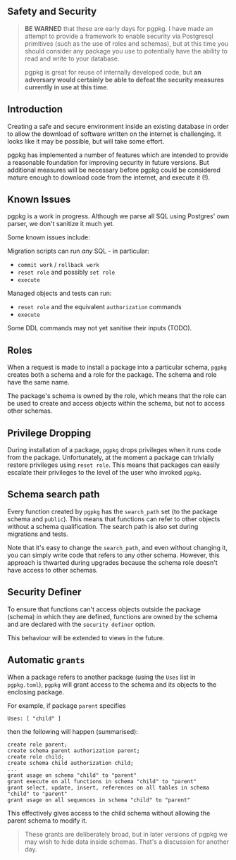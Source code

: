 ## Safety and Security

> **BE WARNED** that these are early days for pgpkg. I have made an attempt to
> provide a framework to enable security via Postgresql primitives (such as
> the use of roles and schemas), but at this time you should consider any package you use to
> potentially have the ability to read and write to your database.
> 
> pgpkg is great for reuse of internally developed code, but **an adversary would certainly
> be able to defeat the security measures currently in use at this time**.

## Introduction

Creating a safe and secure environment inside an existing database in order to allow the download
of software written on the internet is challenging. It looks like it may be possible, but will
take some effort.

pgpkg has implemented a number of features which are intended to provide a reasonable foundation for
improving security in future versions. But additional measures will be necessary before pgpkg could be
considered mature enough to download code from the internet, and execute it (!).

## Known Issues

pgpkg is a work in progress. Although we parse all SQL using Postgres' own parser, we don't
sanitize it much yet.

Some known issues include:

Migration scripts can run *any* SQL - in particular:
* `commit work` / `rollback work`
* `reset role` and possibly `set role`
* `execute`

Managed objects and tests can run:
  * `reset role` and the equivalent `authorization` commands
  * `execute`

Some DDL commands may not yet sanitise their inputs (TODO).

## Roles

When a request is made to install a package into a particular schema, `pgpkg` creates both a schema
and a role for the package. The schema and role have the same name.

The package's schema is owned by the role, which means that the role can be used to create and access
objects within the schema, but not to access other schemas.

## Privilege Dropping

During installation of a package, `pgpkg` drops privileges when it runs code from the package.
Unfortunately, at the moment a package can trivially restore privileges using `reset role`.
This means that packages can easily escalate their privileges to the level of the user
who invoked `pgpkg`.

## Schema search path

Every function created by `pgpkg` has the `search_path` set (to the package schema and `public`).
This means that functions can refer to other objects without a schema qualification. The search
path is also set during migrations and tests.

Note that it's easy to change the `search_path`, and even without changing it, you can simply write code
that refers to any other schema. However, this approach is thwarted during upgrades because the schema role
doesn't have access to other schemas.

## Security Definer

To ensure that functions can't access objects outside the package (schema) in which they are
defined, functions are owned by the schema and are declared with the  `security definer`
option.

This behaviour will be extended to views in the future.

## Automatic `grants`

When a package refers to another package (using the `Uses` list in `pgpkg.toml`), `pgpkg` will grant access
to the schema and its objects to the enclosing package.

For example, if package `parent` specifies

    Uses: [ "child" ]

then the following will happen (summarised):

    create role parent;
    create schema parent authorization parent;
    create role child;
    create schema child authorization child;
    ...
    grant usage on schema "child" to "parent"
    grant execute on all functions in schema "child" to "parent"
    grant select, update, insert, references on all tables in schema "child" to "parent"
    grant usage on all sequences in schema "child" to "parent"

This effectively gives access to the child schema without allowing the parent schema to modify it.

> These grants are deliberately broad, but in later versions of pgpkg we may wish to hide data
> inside schemas. That's a discussion for another day.
